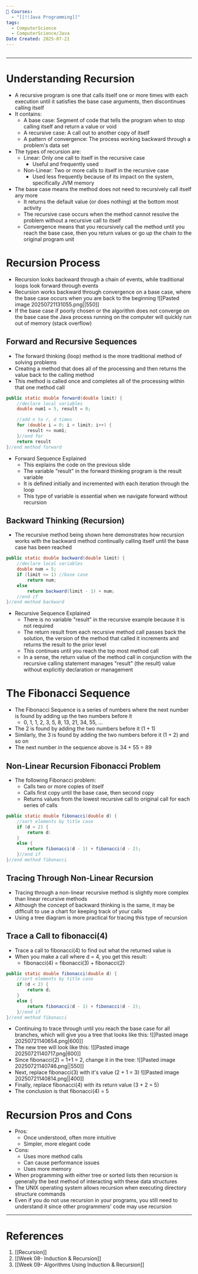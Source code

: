 ```yaml
---
📕 Courses:
  - "[[!!Java Programming]]"
tags:
  - ComputerScience
  - ComputerScience/Java
Date Created: 2025-07-21
---
```

```table-of-contents
```
---
# Understanding Recursion
- A recursive program is one that calls itself one or more times with each execution until it satisfies the base case arguments, then discontinues calling itself
- It contains:
	- A base case: Segment of code that tells the program when to stop calling itself and return a value or void
	- A recursive case: A call out to another copy of itself
	- A pattern of convergence: The process working backward through a problem's data set
- The types of recursion are:
	- Linear: Only one call to itself in the recursive case
		- Useful and frequently used
	- Non-Linear: Two or more calls to itself in the recursive case
		- Used less frequently because of its impact on the system, specifically JVM memory
- The base case means the method does not need to recursively call itself any more
	- It returns the default value (or does nothing) at the bottom most activity
	- The recursive case occurs when the method cannot resolve the problem without a recursive call to itself
	- Convergence means that you recursively call the method until you reach the base case, then you return values or go up the chain to the original program unit

# Recursion Process
- Recursion looks backward through a chain of events, while traditional loops look forward through events
- Recursion works backward through convergence on a base case, where the base case occurs when you are back to the beginning
![[Pasted image 20250721131055.png||550]]
- If the base case if poorly chosen or the algorithm does not converge on the base case the Java process running on the computer will quickly run out of memory (stack overflow)
## Forward and Recursive Sequences
- The forward thinking (loop) method is the more traditional method of solving problems
- Creating a method that does all of the processing and then returns the value back to the calling method
- This method is called once and completes all of the processing within that one method call
```java
public static double forward(double limit) {
	//declare local variables
	double num1 = 5, result = 0;

	//add n to r, d times
	for (double i = 0; i < limit; i++) {
		result += num1;
	}//end for
	return result
}//end method forward
``` 
- Forward Sequence Explained
	- This explains the code on the previous slide
	- The variable "result" in the forward thinking program is the result variable
	- It is defined initially and incremented with each iteration through the loop
	- This type of variable is essential when we navigate forward without recursion
## Backward Thinking (Recursion)
- The recursive method being shown here demonstrates how recursion works with the backward method continually calling itself until the base case has been reached
```java
public static double backward(double limit) {
	//declare local variables
	double num = 5;
	if (limit <= 1) //base case
		return num;
	else
		return backward(limit - 1) + num;
	//end if
}//end method backward
```
- Recursive Sequence Explained
	- There is no variable "result" in the recursive example because it is not required
	- The return result from each recursive method call passes back the solution, the version of the method that called it increments and returns the result to the prior level
	- This continues until you reach the top most method call
	- In a sense, the return value of the method call in conjunction with the recursive calling statement manages "result" (the result) value without explicitly declaration or management

# The Fibonacci Sequence
- The Fibonacci Sequence is a series of numbers where the next number is found by adding up the two numbers before it
	- 0, 1, 1, 2, 3, 5, 8, 13, 21, 34, 55, ...
- The 2 is found by adding the two numbers before it (1 + 1)
- Similarly, the 3 is found by adding the two numbers before it (1 + 2) and so on
- The next number in the sequence above is 34 + 55 = 89
## Non-Linear Recursion Fibonacci Problem
- The following Fibonacci problem:
	- Calls two or more copies of itself
	- Calls first copy until the base case, then second copy
	- Returns values from the lowest recursive call to original call for each series of calls
```java
public static double fibonacci(double d) {
	//sort elements by title case
	if (d < 2) {
		return d:
	}
	else {
		return fibonacci(d - 1) + fibonacci(d - 2);
	}//end if
}//end method fibonacci
```
## Tracing Through Non-Linear Recursion
- Tracing through a non-linear recursive method is slightly more complex than linear recursive methods
- Although the concept of backward thinking is the same, it may be difficult to use a chart for keeping track of your calls
- Using a tree diagram is more practical for tracing this type of recursion
## Trace a Call to fibonacci(4)
- Trace a call to fibonacci(4) to find out what the returned value is
- When you make a call where d = 4, you get this result:
	- fibonacci(4) = fibonacci(3) + fibonacci(2)
```java
public static double fibonacci(double d) {
	//sort elements by title case
	if (d < 2) {
		return d;
	}
	else {
		return fibonacci(d - 1) + fibonacci(d - 2);
	}//end if
}//end method fibonacci
```
- Continuing to trace through until you reach the base case for all branches, which will give you a tree that looks like this:
![[Pasted image 20250721140654.png|600]]
- The new tree will look like this:
![[Pasted image 20250721140717.png|600]]
- Since fibonacci(2) = 1+1 = 2, change it in the tree:
![[Pasted image 20250721140746.png||550]]
- Next, replace fibonacci(3) with it's value (2 + 1 = 3)
![[Pasted image 20250721140814.png||400]]
- Finally, replace fibonacci(4) with its return value (3 + 2 = 5)
- The conclusion is that fibonacci(4) = 5

# Recursion Pros and Cons
- Pros:
	- Once understood, often more intuitive
	- Simpler, more elegant code
- Cons:
	- Uses more method calls
	- Can cause performance issues
	- Uses more memory
- When programming with either tree or sorted lists then recursion is generally the best method of interacting with these data structures
- The UNIX operating system allows recursion when executing directory structure commands
- Even if you do not use recursion in your programs, you still need to understand it since other programmers' code may use recursion
---
# References
1. [[Recursion]]
2. [[Week 08- Induction & Recursion]]
3. [[Week 09- Algorithms Using Induction & Recursion]]